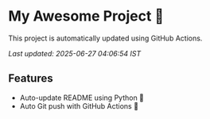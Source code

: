 # My Awesome Project 🚀

This project is automatically updated using GitHub Actions.

_Last updated: 2025-06-27 04:06:54 IST_

## Features
- Auto-update README using Python 🐍
- Auto Git push with GitHub Actions 🤖
